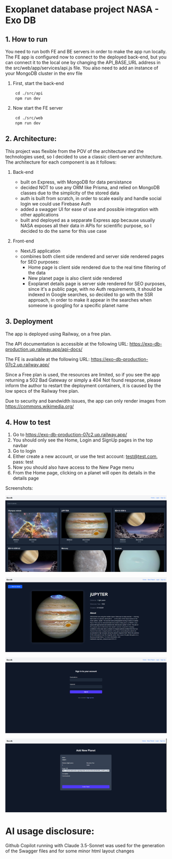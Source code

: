 # Exoplanet database project NASA - Exo DB

## 1. How to run

You need to run both FE and BE servers in order to make the app run locally. The FE app is configured now to connect to the deployed back-end, but you can connect it to the local one by changing the API_BASE_URL address in the src/web/app/services/api.js file. You also need to add an instance of your MongoDB cluster in the env file

1. First, start the back-end

        cd ./src/api
        npm run dev

2. Now start the FE server

        cd ./src/web
        npm run dev


## 2. Architecture:
This project was flexible from the POV of the architecture and the technologies used, so I decided to use a classic client-server architecture. The architecture for each component is as it follows:

1. Back-end
    - built on Express, with MongoDB for data persistance
    - decided NOT to use any ORM like Prisma, and relied on MongoDB classes due to the simplicity of the stored data
    - auth is built from scratch, in order to scale easily and handle social login we could use Firebase Auth
    - added a swagger UI for ease of use and possible integration with other applications
    - built and deployed as a sepparate Express app because usually NASA exposes all their data in APIs for scientific purpose, so I decided to do the same for this use case

2. Front-end
    - NextJS application
    - combines both client side rendered and server side rendered pages for SEO purposes:
        - Home page is client side rendered due to the real time filtering of the data
        - New planet page is also client side rendered
        - Exoplanet details page is server side rendered for SEO purposes, since it's a public page, with no Auth requirements, it should be indexed in Google searches, so decided to go with the SSR approach, in order to make it appear in the searches when someone is googling for a specific planet name

## 3. Deployment
The app is deployed using Railway, on a free plan. 

The API documentation is accessible at the following URL: https://exo-db-production.up.railway.app/api-docs/

The FE is available at the following URL: https://exo-db-production-07c2.up.railway.app/

Since a Free plan is used, the resources are limited, so if you see the app returning a 502 Bad Gateway or simply a 404 Not found response, please inform the author to restart the deployment containers, it is caused by the low specs of the Railway free plan.

Due to security and bandwidth issues, the app can only render images from https://commons.wikimedia.org/


## 4. How to test

1. Go to https://exo-db-production-07c2.up.railway.app/
2. You should only see the Home, Login and SignUp pages in the top navbar
3. Go to login
4. Either create a new account, or use the test account: test@test.com, pass: test
5. Now you should also have access to the New Page menu
6. From the Home page, clicking on a planet will open its details in the details page

Screenshots:

![Home page](./docs/img/s1.png)

![View Planet](./docs/img/s4.png)

![Login](./docs/img/s2.png)

![Add planet](./docs/img/s3.png)


# AI usage disclosure:

Github Copilot running with Claude 3.5-Sonnet was used for the generation of the Swagger files and for some minor html layout changes




